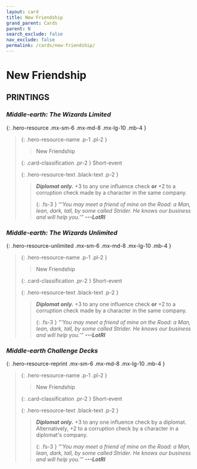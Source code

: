 ```yaml
---
layout: card
title: New Friendship
grand_parent: Cards
parent: N
search_exclude: false
nav_exclude: false
permalink: /cards/new-friendship/
---
```


# New Friendship


## PRINTINGS


### _Middle-earth: The Wizards Limited_

{: .hero-resource .mx-sm-6 .mx-md-8 .mx-lg-10 .mb-4 }
> {: .hero-resource-name .p-1 .pl-2 }
> > <div class="card-mp"></div>
> > <div class="card-name">New Friendship</div>
>
> {: .card-classification .pr-2 }
> Short-event
>
> {: .hero-resource-text .black-text .p-2 }
> > _**Diplomat only.**_ +3 to any one influence check **or** +2 to a corruption check made by a character in the same company. 
> > 
> > {: .fs-3 } 
> > _“‘You may meet a friend of mine on the Road: a Man, lean, dark, tall, by some called Strider. He knows our business and will help you.’”_ ***---&#65279;LotRI*** 
> 

### _Middle-earth: The Wizards Unlimited_

{: .hero-resource-unlimited .mx-sm-6 .mx-md-8 .mx-lg-10 .mb-4 }
> {: .hero-resource-name .p-1 .pl-2 }
> > <div class="card-mp"></div>
> > <div class="card-name">New Friendship</div>
>
> {: .card-classification .pr-2 }
> Short-event
>
> {: .hero-resource-text .black-text .p-2 }
> > _**Diplomat only.**_ +3 to any one influence check **or** +2 to a corruption check made by a character in the same company. 
> > 
> > {: .fs-3 } 
> > _“‘You may meet a friend of mine on the Road: a Man, lean, dark, tall, by some called Strider. He knows our business and will help you.’”_ ***---&#65279;LotRI*** 
> 

### _Middle-earth Challenge Decks_

{: .hero-resource-reprint .mx-sm-6 .mx-md-8 .mx-lg-10 .mb-4 }
> {: .hero-resource-name .p-1 .pl-2 }
> > <div class="card-mp"></div>
> > <div class="card-name">New Friendship</div>
>
> {: .card-classification .pr-2 }
> Short-event
>
> {: .hero-resource-text .black-text .p-2 }
> > _**Diplomat only.**_ +3 to any one influence check by a diplomat. Alternatively, +2 to a corruption check by a character in a diplomat's company. 
> > 
> > {: .fs-3 } 
> > _“‘You may meet a friend of mine on the Road: a Man, lean, dark, tall, by some called Strider. He knows our business and will help you.’”_ ***---&#65279;LotRI*** 
> 
